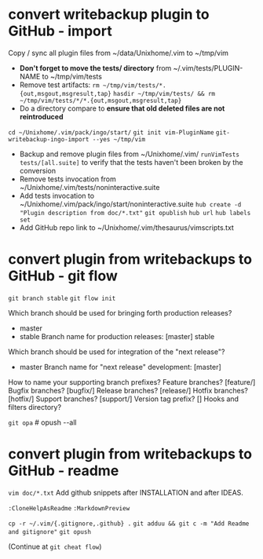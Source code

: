 # convert writebackup plugin to GitHub - import

Copy / sync all plugin files from ~/data/Unixhome/.vim to ~/tmp/vim
- **Don't forget to move the tests/ directory** from ~/.vim/tests/PLUGIN-NAME to ~/tmp/vim/tests
- Remove test artifacts:
`rm ~/tmp/vim/tests/*.{out,msgout,msgresult,tap}`
`hasdir ~/tmp/vim/tests/ && rm ~/tmp/vim/tests/*/*.{out,msgout,msgresult,tap}`
- Do a directory compare to **ensure that old deleted files are not reintroduced**

`cd ~/Unixhome/.vim/pack/ingo/start/`
`git init vim-PluginName`
`git-writebackup-ingo-import --yes ~/tmp/vim`
- Backup and remove plugin files from ~/Unixhome/.vim/
`runVimTests tests/[all.suite]` to verify that the tests haven't been broken by the conversion
- Remove tests invocation from ~/Unixhome/.vim/tests/noninteractive.suite
- Add tests invocation to ~/Unixhome/.vim/pack/ingo/start/noninteractive.suite
`hub create -d "Plugin description from doc/*.txt"`
`git opublish`
`hub url`
`hub labels set`
- Add GitHub repo link to ~/Unixhome/.vim/thesaurus/vimscripts.txt

# convert plugin from writebackups to GitHub - git flow

`git branch stable`
`git flow init`

Which branch should be used for bringing forth production releases?
   - master
   - stable
Branch name for production releases: [master] stable

Which branch should be used for integration of the "next release"?
   - master
Branch name for "next release" development: [master]

How to name your supporting branch prefixes?
Feature branches? [feature/]
Bugfix branches? [bugfix/]
Release branches? [release/]
Hotfix branches? [hotfix/]
Support branches? [support/]
Version tag prefix? []
Hooks and filters directory?

`git opa` # opush --all

# convert plugin from writebackups to GitHub - readme

`vim doc/*.txt`
Add github snippets after INSTALLATION and after IDEAS.

`:CloneHelpAsReadme`
`:MarkdownPreview`

`cp -r ~/.vim/{.gitignore,.github} .`
`git adduu && git c -m "Add Readme and gitignore"`
`git opush`

(Continue at `git cheat flow`)
